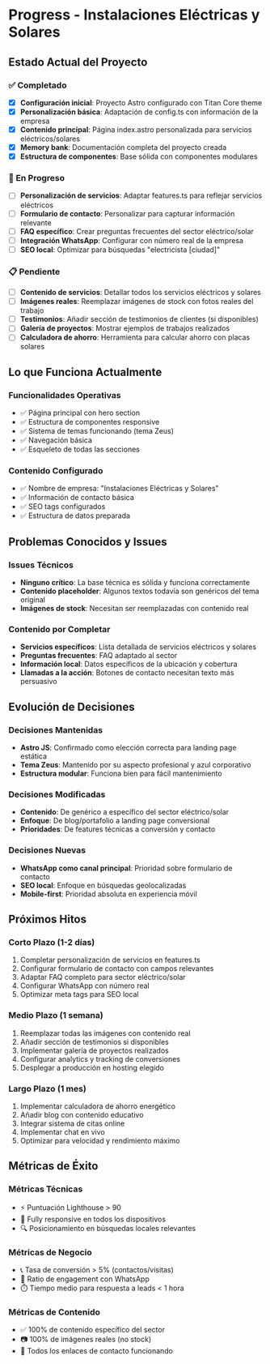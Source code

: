 # Progress - Instalaciones Eléctricas y Solares

## Estado Actual del Proyecto

### ✅ Completado
- [x] **Configuración inicial**: Proyecto Astro configurado con Titan Core theme
- [x] **Personalización básica**: Adaptación de config.ts con información de la empresa
- [x] **Contenido principal**: Página index.astro personalizada para servicios eléctricos/solares
- [x] **Memory bank**: Documentación completa del proyecto creada
- [x] **Estructura de componentes**: Base sólida con componentes modulares

### 🚧 En Progreso
- [ ] **Personalización de servicios**: Adaptar features.ts para reflejar servicios eléctricos
- [ ] **Formulario de contacto**: Personalizar para capturar información relevante
- [ ] **FAQ específico**: Crear preguntas frecuentes del sector eléctrico/solar
- [ ] **Integración WhatsApp**: Configurar con número real de la empresa
- [ ] **SEO local**: Optimizar para búsquedas "electricista [ciudad]"

### 📋 Pendiente
- [ ] **Contenido de servicios**: Detallar todos los servicios eléctricos y solares
- [ ] **Imágenes reales**: Reemplazar imágenes de stock con fotos reales del trabajo
- [ ] **Testimonios**: Añadir sección de testimonios de clientes (si disponibles)
- [ ] **Galería de proyectos**: Mostrar ejemplos de trabajos realizados
- [ ] **Calculadora de ahorro**: Herramienta para calcular ahorro con placas solares

## Lo que Funciona Actualmente

### Funcionalidades Operativas
- ✅ Página principal con hero section
- ✅ Estructura de componentes responsive
- ✅ Sistema de temas funcionando (tema Zeus)
- ✅ Navegación básica
- ✅ Esqueleto de todas las secciones

### Contenido Configurado
- ✅ Nombre de empresa: "Instalaciones Eléctricas y Solares"
- ✅ Información de contacto básica
- ✅ SEO tags configurados
- ✅ Estructura de datos preparada

## Problemas Conocidos y Issues

### Issues Técnicos
- **Ninguno crítico**: La base técnica es sólida y funciona correctamente
- **Contenido placeholder**: Algunos textos todavía son genéricos del tema original
- **Imágenes de stock**: Necesitan ser reemplazadas con contenido real

### Contenido por Completar
- **Servicios específicos**: Lista detallada de servicios eléctricos y solares
- **Preguntas frecuentes**: FAQ adaptado al sector
- **Información local**: Datos específicos de la ubicación y cobertura
- **Llamadas a la acción**: Botones de contacto necesitan texto más persuasivo

## Evolución de Decisiones

### Decisiones Mantenidas
- **Astro JS**: Confirmado como elección correcta para landing page estática
- **Tema Zeus**: Mantenido por su aspecto profesional y azul corporativo
- **Estructura modular**: Funciona bien para fácil mantenimiento

### Decisiones Modificadas
- **Contenido**: De genérico a específico del sector eléctrico/solar
- **Enfoque**: De blog/portafolio a landing page conversional
- **Prioridades**: De features técnicas a conversión y contacto

### Decisiones Nuevas
- **WhatsApp como canal principal**: Prioridad sobre formulario de contacto
- **SEO local**: Enfoque en búsquedas geolocalizadas
- **Mobile-first**: Prioridad absoluta en experiencia móvil

## Próximos Hitos

### Corto Plazo (1-2 días)
1. Completar personalización de servicios en features.ts
2. Configurar formulario de contacto con campos relevantes
3. Adaptar FAQ completo para sector eléctrico/solar
4. Configurar WhatsApp con número real
5. Optimizar meta tags para SEO local

### Medio Plazo (1 semana)
1. Reemplazar todas las imágenes con contenido real
2. Añadir sección de testimonios si disponibles
3. Implementar galería de proyectos realizados
4. Configurar analytics y tracking de conversiones
5. Desplegar a producción en hosting elegido

### Largo Plazo (1 mes)
1. Implementar calculadora de ahorro energético
2. Añadir blog con contenido educativo
3. Integrar sistema de citas online
4. Implementar chat en vivo
5. Optimizar para velocidad y rendimiento máximo

## Métricas de Éxito

### Métricas Técnicas
- ⚡ Puntuación Lighthouse > 90
- 📱 Fully responsive en todos los dispositivos
- 🔍 Posicionamiento en búsquedas locales relevantes

### Métricas de Negocio
- 📞 Tasa de conversión > 5% (contactos/visitas)
- 💬 Ratio de engagement con WhatsApp
- ⏱️ Tiempo medio para respuesta a leads < 1 hora

### Métricas de Contenido
- ✅ 100% de contenido específico del sector
- 📷 100% de imágenes reales (no stock)
- 🔗 Todos los enlaces de contacto funcionando
